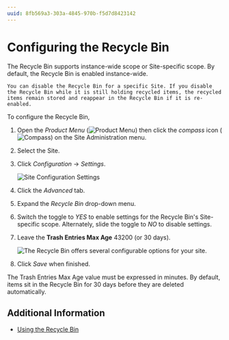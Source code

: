 ```yaml
---
uuid: 8fb569a3-303a-4845-970b-f5d7d8423142
---
```

# Configuring the Recycle Bin

The Recycle Bin supports instance-wide scope or Site-specific scope. By default, the Recycle Bin is enabled instance-wide.

```{tip}
You can disable the Recycle Bin for a specific Site. If you disable the Recycle Bin while it is still holding recycled items, the recycled items remain stored and reappear in the Recycle Bin if it is re-enabled.
```

To configure the Recycle Bin,

1. Open the _Product Menu_ (![Product Menu](../../images/icon-product-menu.png)) then click the _compass_ icon (![Compass](../../images/icon-compass.png)) on the Site Administration menu.
1. Select the Site.
1. Click _Configuration_ &rarr; _Settings_.

   ![Site Configuration Settings](./configuring-the-recycle-bin/images/01.png)

1. Click the _Advanced_ tab.
1. Expand the _Recycle Bin_ drop-down menu.
1. Switch the toggle to _YES_ to enable settings for the Recycle Bin's Site-specific scope. Alternately, slide the toggle to _NO_ to disable settings.
1. Leave the **Trash Entries Max Age** 43200 (or 30 days).

    ![The Recycle Bin offers several configurable options for your site.](./configuring-the-recycle-bin/images/02.png)

1. Click _Save_ when finished.

The Trash Entries Max Age value must be expressed in minutes. By default, items sit in the Recycle Bin for 30 days before they are deleted automatically.

## Additional Information

* [Using the Recycle Bin](./using-the-recycle-bin.md)
